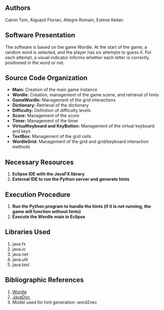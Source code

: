 ## Authors

Calvin Tom, Alguazil Florian, Allegre Romain, Esteve Kelian

## Software Presentation

The software is based on the game Wordle. At the start of the game, a random word is selected, and the player has six attempts to guess it. For each attempt, a visual indicator informs whether each letter is correctly positioned in the word or not.

## Source Code Organization

- **Main:** Creation of the main game instance
- **Wordle:** Creation, management of the game scene, and retrieval of hints
- **GameWordle:** Management of the grid interactions
- **Dictionary:** Retrieval of the dictionary
- **Difficulty:** Definition of difficulty levels
- **Score:** Management of the score
- **Timer:** Management of the timer
- **VirtualKeyboard and KeyButton:** Management of the virtual keyboard and keys
- **TextBox:** Management of the grid cells
- **WordleGrid:** Management of the grid and grid/keyboard interaction methods

## Necessary Resources

1. **Eclipse IDE with the JavaFX library**
2. **External IDE to run the Python server and generate hints**

## Execution Procedure

1. **Run the Python program to handle the hints (if it is not running, the game will function without hints)**
2. **Execute the Wordle main in Eclipse**

## Libraries Used

1. java.fx
2. java.io
3. java.net
4. java.util
5. java.text

## Bibliographic References

1. [Wordle](https://wordle.louan.me/)
2. [JavaDoc](https://docs.oracle.com/javase/7/docs/api/)
3. Model used for hint generation: word2vec
